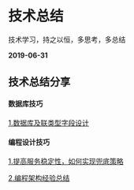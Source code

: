 # 技术总结
技术学习，持之以恒，多思考，多总结

**2019-06-31**

## 技术总结分享
#### 数据库技巧
[1.数据库及联类型字段设计]()
#### 编程设计技巧
[1.提高服务稳定性，如何实现兜底策略]()

[2.编程架构经验总结]()